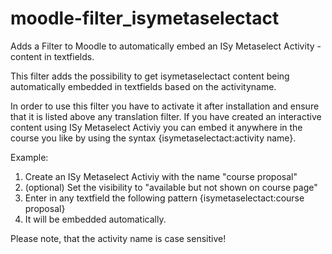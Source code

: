 # moodle-filter_isymetaselectact
Adds a Filter to Moodle to automatically embed an ISy Metaselect Activity -content in textfields.

This filter adds the possibility to get isymetaselectact content being automatically embedded in textfields based on the activityname.

In order to use this filter you have to activate it after installation and ensure that it is listed above any translation filter. If you have created an interactive content using ISy Metaselect Activiy you can embed it anywhere in the course you like by using the syntax {isymetaselectact:activity name}.

Example:

1. Create an ISy Metaselect Activiy with the name "course proposal"
2. (optional) Set the visibility to "available but not shown on course page"
3. Enter in any textfield the following pattern {isymetaselectact:course proposal}
4. It will be embedded automatically.

Please note, that the activity name is case sensitive!

